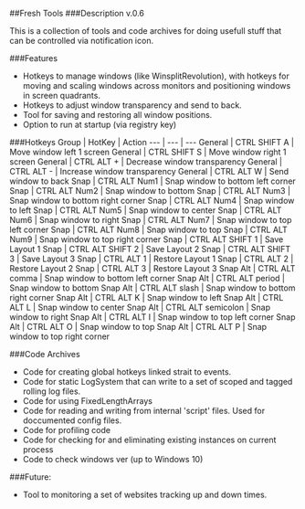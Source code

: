 ##Fresh Tools
###Description
v.0.6

This is a collection of tools and code archives for doing usefull stuff that can be controlled via notification icon. 

###Features
- Hotkeys to manage windows (like WinsplitRevolution), with hotkeys for moving and scaling windows across monitors and positioning windows in screen quadrants.
- Hotkeys to adjust window transparency and send to back.
- Tool for saving and restoring all window positions.
- Option to run at startup (via registry key)

###Hotkeys
Group | HotKey | Action
--- | --- | ---
General | CTRL SHIFT A | Move window left 1 screen
General | CTRL SHIFT S | Move window right 1 screen
General | CTRL ALT + | Decrease window transparency
General | CTRL ALT - | Increase window transparency
General | CTRL ALT W | Send window to back
Snap | CTRL ALT Num1 | Snap window to bottom left corner
Snap | CTRL ALT Num2 | Snap window to bottom
Snap | CTRL ALT Num3 | Snap window to bottom right corner
Snap | CTRL ALT Num4 | Snap window to left
Snap | CTRL ALT Num5 | Snap window to center
Snap | CTRL ALT Num6 | Snap window to right
Snap | CTRL ALT Num7 | Snap window to top left corner
Snap | CTRL ALT Num8 | Snap window to top
Snap | CTRL ALT Num9 | Snap window to top right corner
Snap | CTRL ALT SHIFT 1 | Save Layout 1
Snap | CTRL ALT SHIFT 2 | Save Layout 2
Snap | CTRL ALT SHIFT 3 | Save Layout 3
Snap | CTRL ALT 1 | Restore Layout 1
Snap | CTRL ALT 2 | Restore Layout 2
Snap | CTRL ALT 3 | Restore Layout 3
Snap Alt | CTRL ALT comma | Snap window to bottom left corner
Snap Alt | CTRL ALT period | Snap window to bottom
Snap Alt | CTRL ALT slash | Snap window to bottom right corner
Snap Alt | CTRL ALT K | Snap window to left
Snap Alt | CTRL ALT L | Snap window to center
Snap Alt | CTRL ALT semicolon | Snap window to right
Snap Alt | CTRL ALT I | Snap window to top left corner
Snap Alt | CTRL ALT O | Snap window to top
Snap Alt | CTRL ALT P | Snap window to top right corner

###Code Archives
- Code for creating global hotkeys linked strait to events.
- Code for static LogSystem that can write to a set of scoped and tagged rolling log files.
- Code for using FixedLengthArrays
- Code for reading and writing from internal 'script' files. Used for doccumented config files.
- Code for profiling code
- Code for checking for and eliminating existing instances on current process
- Code to check windows ver (up to Windows 10)

###Future:
- Tool to monitoring a set of websites tracking up and down times.
